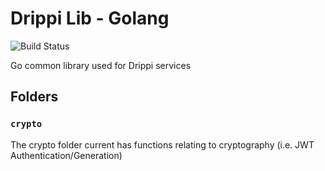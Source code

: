 # Drippi Lib - Golang

![Build Status](https://codebuild.us-east-2.amazonaws.com/badges?uuid=eyJlbmNyeXB0ZWREYXRhIjoiUHdtMmtOeGlXc0ZqQklrQm9aUUJFakd4MzZrbUV2ck5lenRUYnBiR0pJcjBLTno1N2JXd3J4ZUZaQVFLaFAvNU0rQ3JERzNyTGh5Z3FpNWRnelFwMStJPSIsIml2UGFyYW1ldGVyU3BlYyI6IjZNY2tKYktHUXJFaXAwbmMiLCJtYXRlcmlhbFNldFNlcmlhbCI6MX0%3D&branch=main)

Go common library used for Drippi services

## Folders 
### `crypto`

The crypto folder current has functions relating to cryptography (i.e. JWT Authentication/Generation)
